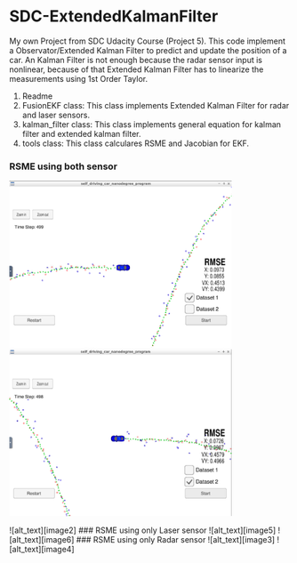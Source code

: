 # SDC-ExtendedKalmanFilter

My own Project from SDC Udacity Course (Project 5). This code implement a Observator/Extended Kalman Filter to predict and update the position of a car.
An Kalman Filter is not enough because the radar sensor input is nonlinear, because of that Extended Kalman Filter has to linearize the measurements using 1st Order Taylor.

1. Readme
2. FusionEKF class: This class implements Extended Kalman Filter for radar and laser sensors. 
3. kalman_filter class: This class implements general equation for kalman filter and extended kalman filter.
4. tools class: This class calculares RSME and Jacobian for EKF.


[//]: # (Image References)
[image1]: ./images/ExtendedKalmanFilter_DataSet1.png "EKF1"
[image2]: ./images/ExtendedKalmanFilter_DataSet2.png "EKF2"
[image3]: ./images/ExtendedKalmanFilter_nonLaser_DataSet1.png "EKF1"
[image4]: ./images/ExtendedKalmanFilter_nonLaser_DataSet2.png "EKF2"
[image5]: ./images/ExtendedKalmanFilter_nonRadar_DataSet1.png "EKF1"
[image6]: ./images/ExtendedKalmanFilter_nonRadar_DataSet2.png "EKF2"

### RSME using both sensor
<p float="left">
<img src="./images/ExtendedKalmanFilter_DataSet1.png" width="400" height="300">
<img src="./images/ExtendedKalmanFilter_DataSet2.png" width="400" height="300">
 </p>
![alt_text][image2]
### RSME using only Laser sensor
![alt_text][image5]
![alt_text][image6]
### RSME using only Radar sensor
![alt_text][image3]
![alt_text][image4]


